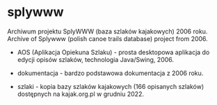 # splywww

Archiwum projektu SplyWWW (baza szlaków kajakowych) 2006 roku. \
Archive of Splywww (polish canoe trails database) project from 2006.

 * AOS (Aplikacja Opiekuna Szlaku) - prosta desktopowa aplikacja do edycji opisów szlaków, technologia Java/Swing, 2006.

 * dokumentacja - bardzo podstawowa dokumentacja z 2006 roku.

 * szlaki - kopia bazy szlaków kajakowych (166 opisanych szlaków) dostępnych na kajak.org.pl w grudniu 2022. 
